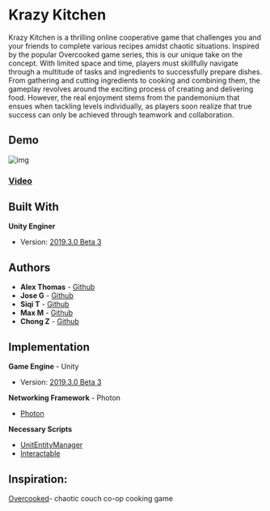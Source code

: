 # Krazy Kitchen

Krazy Kitchen is a thrilling online cooperative game that challenges you and your friends to complete various recipes amidst chaotic situations. Inspired by the popular Overcooked game series, this is our unique take on the concept. With limited space and time, players must skillfully navigate through a multitude of tasks and ingredients to successfully prepare dishes. From gathering and cutting ingredients to cooking and combining them, the gameplay revolves around the exciting process of creating and delivering food. However, the real enjoyment stems from the pandemonium that ensues when tackling levels individually, as players soon realize that true success can only be achieved through teamwork and collaboration.

## Demo
![img](https://github.com/athom031/KrazyKitchen/blob/master/KrazyKitchen.png)
<br/>

### [Video](https://www.youtube.com/watch?v=16-g_YCpumI)

## Built With

**Unity Enginer**
* Version: [2019.3.0 Beta 3](https://unity3d.com/unity/beta/2019.3.0b3)

## Authors

* **Alex Thomas** - [Github](https://github.com/athom031)
* **Jose G** - [Github](https://github.com/LadyEbony)
* **Siqi T** - [Github](https://github.com/SiqiT)
* **Max M** - [Github](https://github.com/mmckee003)
* **Chong Z** - [Github](https://github.com/ChongZuo)

## Implementation

**Game Engine** - Unity
* Version: [2019.3.0 Beta 3](https://unity3d.com/unity/beta/2019.3.0b3)

**Networking Framework** - Photon
* [Photon](https://www.photonengine.com/pun) <br/>

**Necessary Scripts**
* [UnitEntityManager](https://docs.unity3d.com/Packages/com.unity.entities@0.0/api/Unity.Entities.EntityManager.html)
* [Interactable](https://docs.unity3d.com/540/Documentation/ScriptReference/UI.Selectable-interactable.html)

## Inspiration:
[Overcooked](https://store.steampowered.com/app/448510/Overcooked/)- chaotic couch co-op cooking game
